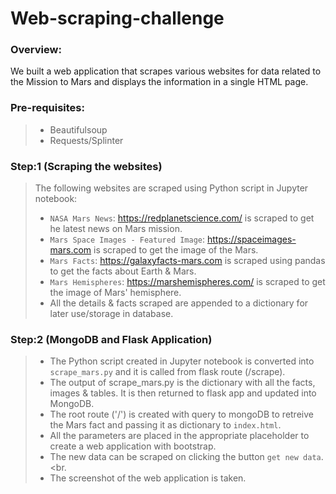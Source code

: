 # Web-scraping-challenge

### Overview:
We built a web application that scrapes various websites for data related to the Mission to Mars and displays the information in a single HTML page.<br>

### Pre-requisites:
> - Beautifulsoup 
> - Requests/Splinter

### Step:1 (Scraping the websites)
> The following websites are scraped using Python script in Jupyter notebook:<br>
> - `NASA Mars News`: https://redplanetscience.com/ is scraped to get he latest news on Mars mission.<br>
> - `Mars Space Images - Featured Image`: https://spaceimages-mars.com is scraped to get the image of the Mars.<br>
> - `Mars Facts`: https://galaxyfacts-mars.com is scraped using pandas to get the facts about Earth & Mars. <br>
> - `Mars Hemispheres`: https://marshemispheres.com/ is scraped to get the image of Mars' hemisphere. <br>
> - All the details & facts scraped are appended to a dictionary for later use/storage in database.<br>

### Step:2 (MongoDB and Flask Application)
> - The Python script created in Jupyter notebook is converted into `scrape_mars.py` and it is called from flask route (/scrape).<br>
> - The output of scrape_mars.py is the dictionary with all the facts, images & tables. It is then returned to flask app and updated into MongoDB.<br>
> - The root route ('/') is created with query to mongoDB to retreive the Mars fact and passing it as dictionary to  `index.html`.<br>
> - All the parameters are placed in the appropriate placeholder to create a web application with bootstrap.<br>
> - The new data can be scraped on clicking the button `get new data`.<br.
> - The screenshot of the web application is taken.<br>

